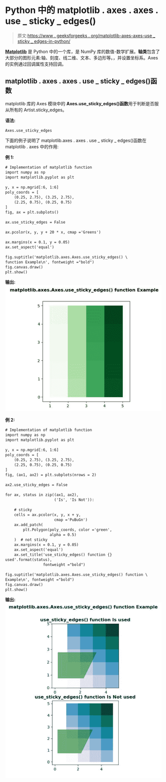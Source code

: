 # Python 中的 matplotlib . axes . axes . use _ sticky _ edges()

> 原文:[https://www . geeksforgeeks . org/matplotlib-axes-axes-use _ sticky _ edges-in-python/](https://www.geeksforgeeks.org/matplotlib-axes-axes-use_sticky_edges-in-python/)

**[Matplotlib](https://www.geeksforgeeks.org/python-introduction-matplotlib/)** 是 Python 中的一个库，是 NumPy 库的数值-数学扩展。**轴类**包含了大部分的图形元素:轴、刻度、线二维、文本、多边形等。，并设置坐标系。Axes 的实例通过回调属性支持回调。

## matplotlib . axes . axes . use _ sticky _ edges()函数

matplotlib 库的 Axes 模块中的 **Axes.use_sticky_edges()函数**用于判断是否服从所有的 Artist.sticky_edges。

**语法:**

```
Axes.use_sticky_edges

```

下面的例子说明了 matplotlib.axes . axes . use _ sticky _ edges()函数在 matplotlib . axes 中的作用:

**例 1:**

```
# Implementation of matplotlib function  
import numpy as np
import matplotlib.pyplot as plt

y, x = np.mgrid[:6, 1:6]
poly_coords = [
    (0.25, 2.75), (3.25, 2.75),
    (2.25, 0.75), (0.25, 0.75)
]
fig, ax = plt.subplots()

ax.use_sticky_edges = False

ax.pcolor(x, y, y + 20 * x, cmap ='Greens')

ax.margins(x = 0.1, y = 0.05)
ax.set_aspect('equal')

fig.suptitle('matplotlib.axes.Axes.use_sticky_edges() \
function Example\n', fontweight ="bold")
fig.canvas.draw()
plt.show()
```

**输出:**
![](img/da78bb407fd2708db7a4d880cfe3c8cf.png)

**例 2:**

```
# Implementation of matplotlib function  
import numpy as np
import matplotlib.pyplot as plt

y, x = np.mgrid[:6, 1:6]
poly_coords = [
    (0.25, 2.75), (3.25, 2.75),
    (2.25, 0.75), (0.25, 0.75)
]
fig, (ax1, ax2) = plt.subplots(nrows = 2)

ax2.use_sticky_edges = False

for ax, status in zip((ax1, ax2), 
                      ('Is', 'Is Not')):

    # sticky
    cells = ax.pcolor(x, y, x + y, 
                      cmap ='PuBuGn')
    ax.add_patch(
        plt.Polygon(poly_coords, color ='green',
                    alpha = 0.5)
    )  # not sticky
    ax.margins(x = 0.1, y = 0.05)
    ax.set_aspect('equal')
    ax.set_title('use_sticky_edges() function {} used'.format(status), 
                 fontweight ="bold")

fig.suptitle('matplotlib.axes.Axes.use_sticky_edges() function \
Example\n', fontweight ="bold")
fig.canvas.draw()
plt.show()
```

**输出:**
![](img/c6a706e7ce5ba20ad4c8ba22a9be294c.png)